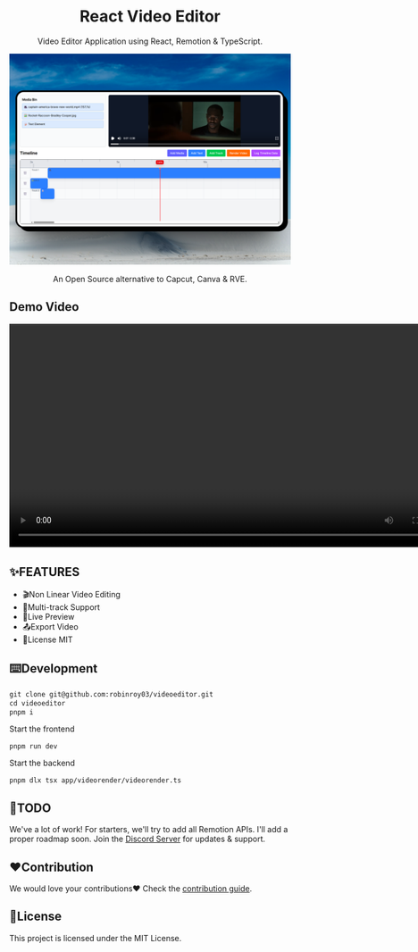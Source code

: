 <h1 align="center">React Video Editor</h1>
<p align="center">Video Editor Application using React, Remotion & TypeScript.</p>

<p align="center">
  <img src="public/screenshot-app.png" alt="React Video Editor Screenshot" width="800">
</p>
<p align="center">An Open Source alternative to Capcut, Canva & RVE.</p>

## Demo Video
<p align="center">
  <video width="800" controls>
    <source src="public/screenrecording.mp4" type="video/mp4">
    Your browser does not support the video tag.
  </video>
</p>



## ✨FEATURES
- 🎬Non Linear Video Editing
- 🔀Multi-track Support
- 👀Live Preview
- 📤Export Video
- 📜License MIT


## ⌨️Development
```
git clone git@github.com:robinroy03/videoeditor.git
cd videoeditor
pnpm i
```

Start the frontend
```
pnpm run dev
```

Start the backend
```
pnpm dlx tsx app/videorender/videorender.ts
```

## 📃TODO
We've a lot of work! For starters, we'll try to add all Remotion APIs. I'll add a proper roadmap soon. Join the [Discord Server](https://discord.com/invite/GSknuxubZK) for updates & support.

## ❤️Contribution
We would love your contributions❤️ Check the [contribution guide](CONTRIBUTING.md).


## 📜License
This project is licensed under the MIT License.
